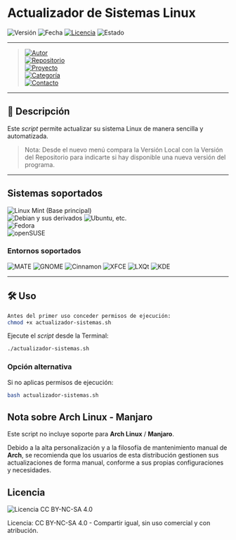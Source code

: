 # Actualizador de Sistemas Linux

![Versión](https://img.shields.io/badge/Versión-1.2-brightgreen)
![Fecha](https://img.shields.io/badge/Fecha-10_·_Oct_·_2025-blue)
[![Licencia](https://img.shields.io/badge/Licencia-CC·BY·NC·SA·4.0-yellow)](https://creativecommons.org/licenses/by-nc-sa/4.0/deed.es)
![Estado](https://img.shields.io/badge/Estado-Nuevo-success)

---

> [![Autor](https://img.shields.io/badge/👤%20Autor-1973Sobreruedas-orange)](https://github.com/1973Sobreruedas/Cuaderno-Bitacora-Linuxero-1973Sobreruedas/tree/main)  
> [![Repositorio](https://img.shields.io/badge/GitHub-El%20Cuaderno%20de%20Bitácora%20Linuxero%20de%201973Sobreruedas-lightgrey?logo=github)](https://github.com/1973Sobreruedas/Cuaderno-Bitacora-Linuxero-1973Sobreruedas/tree/main/Cuaderno_Bitacora/Scripts/Mantenimiento%20de%20limpieza)  
> [![Proyecto](https://img.shields.io/badge/🗃️%20Proyecto-Manual%20de%20Supervivencia%20Linux-cyan)](https://manualdesupervivencialinux.com)  
> [![Categoría](https://img.shields.io/badge/📁%20Categoría-Scripts%20–%20GitHub%20🎯%20Scripts%20específicos-cyan)](https://manualdesupervivencialinux.com)  
> [![Contacto](https://img.shields.io/badge/✍️%20Contacto-visita%20la%20sección-orange?style=social)](https://github.com/1973Sobreruedas/Cuaderno-Bitacora-Linuxero-1973Sobreruedas/blob/main/Contacto.md)
---

## 🧾 Descripción

Este *script* permite actualizar su sistema Linux de manera sencilla y automatizada.

> Nota: Desde el nuevo menú compara la Versión Local con la Versión del Repositorio para indicarte si hay disponible una nueva versión del programa.

---

##  Sistemas soportados

![Linux Mint](https://img.shields.io/badge/Linux_Mint_MATE-wheat?logo=linuxmint&logoColor=black) (Base principal)  
![Debian](https://img.shields.io/badge/Debian-wheat?logo=debian&logoColor=black) y sus derivados ![Ubuntu](https://img.shields.io/badge/Ubuntu-wheat?logo=ubuntu&logoColor=black), etc.  
![Fedora](https://img.shields.io/badge/Fedora-wheat?logo=fedora&logoColor=black)  
![openSUSE](https://img.shields.io/badge/openSUSE-wheat?logo=opensuse&logoColor=black)

### Entornos soportados

![MATE](https://img.shields.io/badge/MATE-wheat?logo=Mate&logoColor=black) ![GNOME](https://img.shields.io/badge/GNOME-wheat?logo=gnome&logoColor=black) ![Cinnamon](https://img.shields.io/badge/Cinnamon-wheat?logo=cinnamon&logoColor=black) ![XFCE](https://img.shields.io/badge/XFCE-wheat?logo=xfce&logoColor=black) ![LXQt](https://img.shields.io/badge/LXQt-wheat?logo=lxqt&logoColor=black) ![KDE](https://img.shields.io/badge/KDE_/_Plasma-wheat?logo=kde&logoColor=black)

---

## 🛠️ Uso

```bash
Antes del primer uso conceder permisos de ejecución:
chmod +x actualizador-sistemas.sh
```

Ejecute el *script* desde la Terminal:

```bash
./actualizador-sistemas.sh
```

### Opción alternativa

Si no aplicas permisos de ejecución:

```bash
bash actualizador-sistemas.sh
```

## Nota sobre Arch Linux - Manjaro

Este script no incluye soporte para **Arch Linux** / **Manjaro**.

Debido a la alta personalización y a la filosofía de mantenimiento manual de **Arch**, se recomienda que los usuarios de esta distribución gestionen sus actualizaciones de forma manual, conforme a sus propias configuraciones y necesidades.

## Licencia

![Licencia CC BY-NC-SA 4.0](https://img.shields.io/badge/Licencia-CC_BY--NC--SA_4%2E0-wheat?logo=creativecommons&logoColor=wheat)

Licencia: CC BY-NC-SA 4.0 - Compartir igual, sin uso comercial y con atribución.
